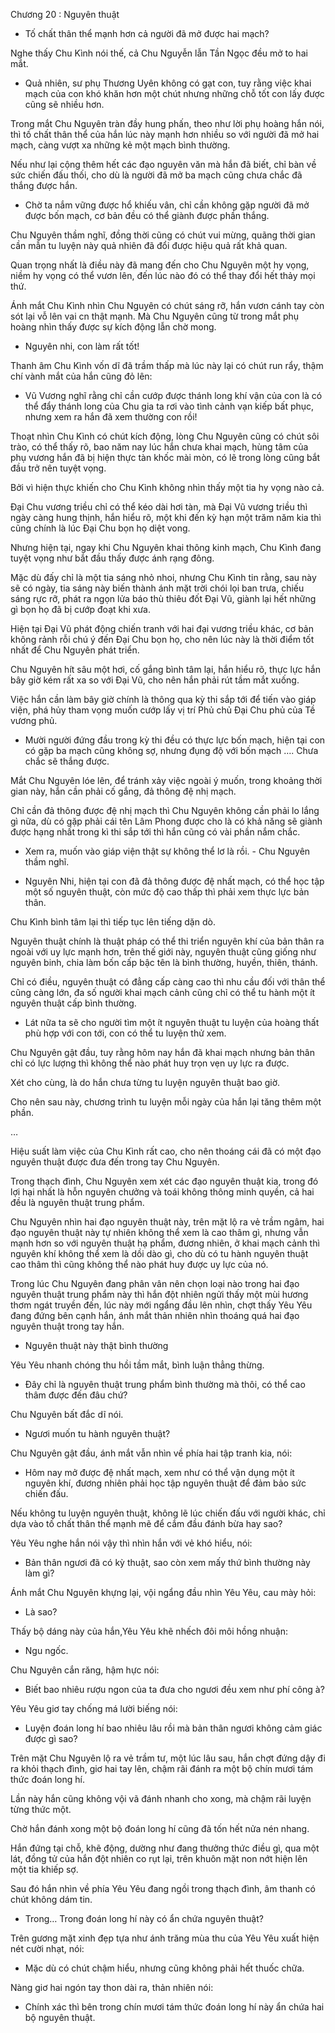 




Chương 20 : Nguyên thuật


- Tố chất thân thể mạnh hơn cả người đã mở được hai mạch?

Nghe thấy Chu Kình nói thế, cả Chu Nguyễn lẫn Tần Ngọc đều mở to hai mắt.

- Quả nhiên, sư phụ Thương Uyên không có gạt con, tuy rằng việc khai mạch của con khó khăn hơn một chút nhưng những chỗ tốt con lấy được cũng sẽ nhiều hơn.

Trong mắt Chu Nguyên tràn đầy hung phấn, theo như lời phụ hoàng hắn nói, thì tố chất thân thể của hắn lúc này mạnh hơn nhiều so với người đã mở hai mạch, càng vượt xa những kẻ một mạch bình thường.

Nếu như lại cộng thêm hết các đạo nguyên văn mà hắn đã biết, chỉ bàn về sức chiến đấu thối, cho dù là người đã mở ba mạch cũng chưa chắc đã thắng được hắn.

- Chờ ta nắm vững được hổ khiếu vân, chỉ cần không gặp người đã mở được bốn mạch, cơ bản đều có thể giành được phần thắng.

Chu Nguyên thầm nghĩ, đồng thời cũng có chút vui mừng, quãng thời gian cần mẫn tu luyện này quả nhiên đã đổi được hiệu quả rất khả quan.

Quan trọng nhất là điều này đã mang đến cho Chu Nguyên một hy vọng, niềm hy vọng có thể vươn lên, đến lúc nào đó có thể thay đổi hết thảy mọi thứ.

Ánh mắt Chu Kình nhìn Chu Nguyên có chút sáng rỡ, hắn vươn cánh tay còn sót lại vỗ lên vai cn thật mạnh. Mà Chu Nguyên cũng từ trong mắt phụ hoàng nhìn thấy được sự kích động lẫn chờ mong.

- Nguyên nhi, con làm rất tốt!

Thanh âm Chu Kình vốn dĩ đã trầm thấp mà lúc này lại có chút run rẩy, thậm chí vành mắt của hắn cũng đỏ lên:

- Vũ Vương nghĩ rằng chỉ cần cướp được thánh long khí vận của con là có thể đẩy thánh long của Chu gia ta rơi vào tình cảnh vạn kiếp bất phục, nhưng xem ra hắn đã xem thường con rồi!

Thoạt nhìn Chu Kình có chút kích động, lòng Chu Nguyên cũng có chút sôi trào, có thể thấy rõ, bao năm nay lúc hắn chưa khai mạch, hùng tâm của phụ vương hắn đã bị hiện thực tàn khốc mài mòn, có lẽ trong lòng cũng bắt đầu trở nên tuyệt vọng.

Bởi vì hiện thực khiến cho Chu Kình không nhìn thấy một tia hy vọng nào cả.

Đại Chu vương triều chỉ có thể kéo dài hơi tàn, mà Đại Vũ vương triều thì ngày càng hung thịnh, hắn hiểu rõ, một khi đến kỳ hạn một trăm năm kia thì cũng chính là lúc Đại Chu bọn họ diệt vong.

Nhưng hiện tại, ngay khi Chu Nguyên khai thông kinh mạch, Chu Kình đang tuyệt vọng như bắt đầu thấy được ánh rạng đông.

Mặc dù đấy chỉ là một tia sáng nhỏ nhoi, nhưng Chu Kình tin rằng, sau này sẽ có ngày, tia sáng này biến thành ánh mặt trời chói lọi ban trưa, chiếu sáng rực rỡ, phát ra ngọn lửa báo thù thiêu đốt Đại Vũ, giành lại hết những gì bọn họ đã bị cướp đoạt khi xưa.

Hiện tại Đại Vũ phát động chiến tranh với hai đại vương triều khác, cơ bản không rảnh rỗi chú ý đến Đại Chu bọn họ, cho nên lúc này là thời điểm tốt nhất để Chu Nguyên phát triển.

Chu Nguyên hít sâu một hơi, cố gắng bình tâm lại, hắn hiểu rõ, thực lực hắn bây giờ kém rất xa so với Đại Vũ, cho nên hắn phải rút tầm mắt xuống.

Việc hắn cần làm bây giờ chính là thông qua kỳ thi sắp tới để tiến vào giáp viện, phá hủy tham vọng muốn cướp lấy vị trí Phủ chủ Đại Chu phủ của Tề vương phủ.

- Mười người đứng đầu trong kỳ thi đều có thực lực bốn mạch, hiện tại con có gặp ba mạch cũng không sợ, nhưng đụng độ với bốn mạch …. Chưa chắc sẽ thắng được.

Mắt Chu Nguyên lóe lên, để tránh xảy việc ngoài ý muốn, trong khoảng thời gian này, hắn cần phải cố gắng, đả thông đệ nhị mạch.

Chỉ cần đả thông được đệ nhị mạch thì Chu Nguyên không cần phải lo lắng gì nữa, dù có gặp phải cái tên Lâm Phong được cho là có khả năng sẽ giành được hạng nhất trong kì thi sắp tới thì hắn cũng có vài phần nắm chắc.

- Xem ra, muốn vào giáp viện thật sự không thể lơ là rồi. - Chu Nguyên thầm nghĩ.

- Nguyên Nhi, hiện tại con đã đả thông được đệ nhất mạch, có thể học tập một số nguyên thuật, còn mức độ cao thấp thì phải xem thực lực bản thân.

Chu Kình bình tâm lại thì tiếp tục lên tiếng dặn dò.

Nguyên thuật chính là thuật pháp có thể thi triển nguyên khí của bản thân ra ngoài với uy lực mạnh hơn, trên thế giới này, nguyên thuật cũng giống như nguyên binh, chia làm bốn cấp bậc tên là bình thường, huyền, thiên, thánh.

Chỉ có điều, nguyên thuật có đẳng cấp càng cao thì nhu cầu đối với thân thể cũng càng lớn, đa số người khai mạch cảnh cũng chỉ có thể tu hành một ít nguyên thuật cấp bình thường.

- Lát nữa ta sẽ cho người tìm một ít nguyên thuật tu luyện của hoàng thất phù hợp với con tới, con có thể tu luyện thử xem.

Chu Nguyên gật đầu, tuy rằng hôm nay hắn đã khai mạch nhưng bản thân chỉ có lực lượng thì không thể nào phát huy trọn vẹn uy lực ra được.

Xét cho cùng, là do hắn chưa từng tu luyện nguyên thuật bao giờ.

Cho nên sau này, chương trình tu luyện mỗi ngày của hắn lại tăng thêm một phần.

…

Hiệu suất làm việc của Chu Kình rất cao, cho nên thoáng cái đã có một đạo nguyên thuật được đưa đến trong tay Chu Nguyên.

Trong thạch đình, Chu Nguyên xem xét các đạo nguyên thuật kia, trong đó lợi hại nhất là hỗn nguyên chưởng và toái không thông minh quyền, cả hai đều là nguyên thuật trung phẩm.

Chu Nguyên nhìn hai đạo nguyên thuật này, trên mặt lộ ra vẻ trầm ngâm, hai đạo nguyên thuật này tự nhiên không thể xem là cao thâm gì, nhưng vẫn mạnh hơn so với nguyên thuật hạ phẩm, đương nhiên, ở khai mạch cảnh thì nguyên khí không thể xem là dồi dào gì, cho dù có tu hành nguyên thuật cao thâm thì cũng không thể nào phát huy được uy lực của nó.

Trong lúc Chu Nguyên đang phân vân nên chọn loại nào trong hai đạo nguyên thuật trung phẩm này thì hắn đột nhiên ngửi thấy một mùi hương thơm ngát truyền đến, lúc này mới ngẩng đầu lên nhìn, chợt thấy Yêu Yêu đang đứng bên cạnh hắn, ánh mắt thản nhiên nhìn thoáng quá hai đạo nguyên thuật trong tay hắn.

- Nguyên thuật này thật bình thường

Yêu Yêu nhanh chóng thu hồi tầm mắt, bình luận thẳng thừng.

- Đây chỉ là nguyên thuật trung phẩm bình thường mà thôi, có thể cao thâm được đến đâu chứ?

Chu Nguyên bất đắc dĩ nói.

- Ngươi muốn tu hành nguyên thuật?

Chu Nguyên gật đầu, ánh mắt vẫn nhìn về phía hai tập tranh kia, nói:

- Hôm nay mở được đệ nhất mạch, xem như có thể vận dụng một ít nguyên khí, đương nhiên phải học tập nguyên thuật để đảm bảo sức chiến đấu.

Nếu không tu luyện nguyên thuật, không lẽ lúc chiến đấu với người khác, chỉ dựa vào tố chất thân thể mạnh mẽ để cắm đầu đánh bừa hay sao?

Yêu Yêu nghe hắn nói vậy thì nhìn hắn với vẻ khó hiểu, nói:

- Bản thân ngươi đã có kỳ thuật, sao còn xem mấy thứ bình thường này làm gì?

Ánh mắt Chu Nguyên khựng lại, vội ngẩng đầu nhìn Yêu Yêu, cau mày hỏi:

- Là sao?

Thấy bộ dáng này của hắn,Yêu Yêu khẽ nhếch đôi môi hồng nhuận:

- Ngu ngốc.

Chu Nguyên cắn răng, hậm hực nói:

- Biết bao nhiêu rượu ngon của ta đưa cho ngươi đều xem như phí công à?

Yêu Yêu giơ tay chống má lười biếng nói:

- Luyện đoán long hí bao nhiêu lâu rồi mà bản thân ngươi không cảm giác được gì sao?

Trên mặt Chu Nguyên lộ ra vẻ trầm tư, một lúc lâu sau, hắn chợt đứng dậy đi ra khỏi thạch đình, giơ hai tay lên, chậm rãi đánh ra một bộ chín mươi tám thức đoán long hí.

Lần này hắn cũng không vội vã đánh nhanh cho xong, mà chậm rãi luyện từng thức một.

Chờ hắn đánh xong một bộ đoán long hí cũng đã tốn hết nửa nén nhang.

Hắn đứng tại chỗ, khẽ động, dường như đang thưởng thức điều gì, qua một lát, đồng tử của hắn đột nhiên co rụt lại, trên khuôn mặt non nớt hiện lên một tia khiếp sợ.

Sau đó hắn nhìn về phía Yêu Yêu đang ngồi trong thạch đình, âm thanh có chút không dám tin.

- Trong… Trong đoán long hí này có ẩn chứa nguyên thuật?

Trên gương mặt xinh đẹp tựa như ánh trăng mùa thu của Yêu Yêu xuất hiện nét cười nhạt, nói:

- Mặc dù có chút chậm hiểu, nhưng cũng không phải hết thuốc chữa.

Nàng giơ hai ngón tay thon dài ra, thản nhiên nói:

- Chính xác thì bên trong chín mươi tám thức đoán long hí này ẩn chứa hai bộ nguyên thuật.




